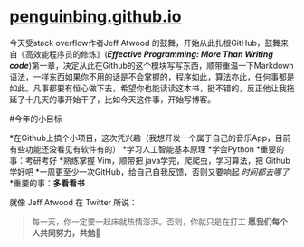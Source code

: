 # [penguinbing.github.io](https://penguinbing.github.io)

今天受stack overflow作者Jeff Atwood 的鼓舞，开始从此扎根GitHub，鼓舞来自《高效能程序员的修炼》(***Effective
Programming: More Than Writing code***)第一章，决定从此在Github的这个模块写写东西，顺带重温一下Markdown语法，一样东西如果你不用的话是不会掌握的，程序如此，算法亦此，任何事都是如此。凡事都要有恒心做下去，希望你也能读读这本书，挺不错的，反正他让我拖延了十几天的事开始干了，比如今天这件事，开始写博客。

#今年的小目标

*在Github上搞个小项目，这次凭兴趣（我想开发一个属于自己的音乐App，目前有些功能还没看见有软件有的）
*学习人工智能基本原理
*学会Python
*重要的事：考研考好
*熟练掌握 Vim，顺带把 java学完，爬爬虫，学习算法，把 Github学好吧
*一周更至少一次GitHub，给自己自我反馈，否则又要响起 *时间都去哪了*
*重要的事：__多看看书__

就像 Jeff Atwood 在 Twitter 所说：

>每一天，你一定要一起床就热情澎湃。否则，你就只是在打工
**愿我们每个人共同努力，共勉💪**
